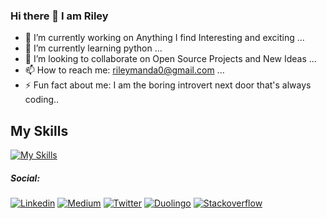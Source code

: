 ### Hi there 👋 I am Riley

- 🔭 I’m currently working on Anything I find Interesting and exciting ...
- 🌱 I’m currently learning python ...
- 👯 I’m looking to collaborate on Open Source Projects and New Ideas ...
- 📫 How to reach me: rileymanda0@gmail.com ...
- ⚡ Fun fact about me: I am the boring introvert next door that's always coding.. 

## My Skills
[![My Skills](https://skillicons.dev/icons?i=js,html,css,nodejs,react,flutter,mongo,postgres)](https://skillicons.dev)

<p><h5>Social: </h5></p>

[![Linkedin](https://img.shields.io/badge/-LinkedIn-blue?style=flat&logo=Linkedin&logoColor=white)](https://www.linkedin.com/in/rileymanda/)
[![Medium](https://img.shields.io/badge/-Medium-blue?style=flat&logo=Medium&logoColor=white)](https://medium.com/@rileymanda)
[![Twitter](https://img.shields.io/badge/-Twitter-blue?style=flat&logo=Twitter&logoColor=white)](https://twitter.com/rileycodez)
[![Duolingo](https://img.shields.io/badge/-Duolingo-green?style=flat&logo=Duolingo&logoColor=white)](https://www.duolingo.com/profile/rileymanda0)
[![Stackoverflow](https://img.shields.io/badge/-Stackoverflow-blue?style=flat&logo=Stackoverflow&logoColor=white)](https://stackoverflow.com/users/6129553/rileymanda)






